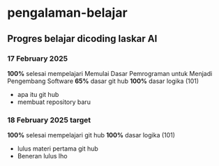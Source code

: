 # pengalaman-belajar
Progres belajar dicoding laskar AI
--
### 17 February 2025
**100%** selesai mempelajari Memulai Dasar Pemrograman untuk Menjadi Pengembang Software
**65%** dasar git hub
**100%** dasar logika (101)
- apa itu git hub
- membuat repository baru

### 18 February 2025 target 
**100%** selesai mempelajari git hub
**100%** dasar logika (101)
- lulus materi pertama git hub
- Beneran lulus lho
